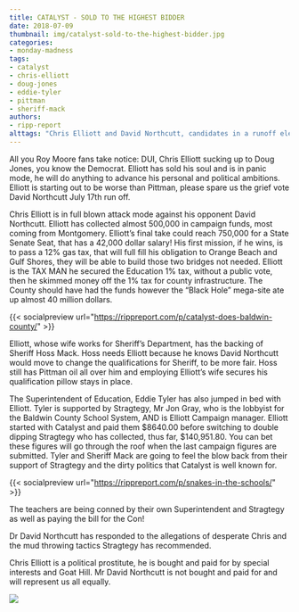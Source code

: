 ```yaml
---
title: CATALYST - SOLD TO THE HIGHEST BIDDER
date: 2018-07-09
thumbnail: img/catalyst-sold-to-the-highest-bidder.jpg
categories:
- monday-madness
tags:
- catalyst
- chris-elliott
- doug-jones
- eddie-tyler
- pittman
- sheriff-mack
authors:
- ripp-report
alttags: "Chris Elliott and David Northcutt, candidates in a runoff election, pose for a photo amid campaign activity"
---
```

All you Roy Moore fans take notice: DUI, Chris Elliott sucking up to Doug Jones, you know the Democrat. Elliott has sold his soul and is in panic mode, he will do anything to advance his personal and political ambitions. Elliott is starting out to be worse than Pittman, please spare us the grief vote David Northcutt July 17th run off.

Chris Elliott is in full blown attack mode against his opponent David Northcutt. Elliott has collected almost 500,000 in campaign funds, most coming from Montgomery. Elliott’s final take could reach 750,000 for a State Senate Seat, that has a 42,000 dollar salary! His first mission, if he wins, is to pass a 12% gas tax, that will full fill his obligation to Orange Beach and Gulf Shores, they will be able to build those two bridges not needed. Elliott is the TAX MAN he secured the Education 1% tax, without a public vote, then he skimmed money off the 1% tax for county infrastructure. The County should have had the funds however the “Black Hole” mega-site ate up almost 40 million dollars.

{{< socialpreview url="https://rippreport.com/p/catalyst-does-baldwin-county/" >}}

Elliott, whose wife works for Sheriff’s Department, has the backing of Sheriff Hoss Mack. Hoss needs Elliott because he knows David Northcutt would move to change the qualifications for Sheriff, to be more fair. Hoss still has Pittman oil all over him and employing Elliott’s wife secures his qualification pillow stays in place.

The Superintendent of Education, Eddie Tyler has also jumped in bed with Elliott. Tyler is supported by Stragtegy, Mr Jon Gray, who is the lobbyist for the Baldwin County School System, AND is Elliott Campaign manager. Elliott started with Catalyst and paid them $8640.00 before switching to double dipping Stragtegy who has collected, thus far, $140,951.80. You can bet these figures will go through the roof when the last campaign figures are submitted. Tyler and Sheriff Mack are going to feel the blow back from their support of Stragtegy and the dirty politics that Catalyst is well known for.

{{< socialpreview url="https://rippreport.com/p/snakes-in-the-schools/" >}}

The teachers are being conned by their own Superintendent and Stragtegy as well as paying the bill for the Con!

Dr David Northcutt has responded to the allegations of desperate Chris and the mud throwing tactics Stragtegy has recommended.

Chris Elliott is a political prostitute, he is bought and paid for by special interests and Goat Hill. Mr David Northcutt is not bought and paid for and will represent us all equally.

![](https://cdn.rippreport.com/wp-content/uploads/2018/07/unnamed.png)

